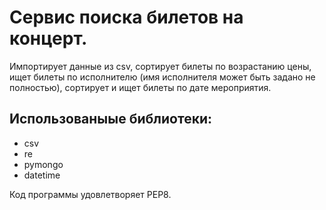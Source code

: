 # Сервис поиска билетов на концерт.

Импортирует данные из csv, сортирует билеты по возрастанию цены, ищет билеты по исполнителю (имя исполнителя может быть задано не полностью), сортирует и ищет билеты по дате мероприятия.

## Использованыые библиотеки:
* csv
* re
* pymongo
* datetime

Код программы удовлетворяет PEP8.

